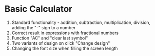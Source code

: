 <h1>Basic Calculator</h1>
<ol>
<li>Standard functionality - addition, subtraction, multiplication, division, adding the "-" sign to a number</li>
<li>Correct result in expressions with fractional numbers</li>
<li>Function "AC" and "clear last symbol"</li>
<li>Two variants of design on click "Change design"</li>
<li>Changing the font size when filling the screen length</li>
</ol>